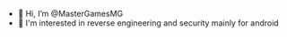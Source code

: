 - 👋 Hi, I’m @MasterGamesMG
- 📱 I'm interested in reverse engineering and security mainly for android
